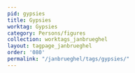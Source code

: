 ```yaml
---
pid: gypsies
title: Gypsies
worktag: Gypsies
category: Persons/figures
collection: worktags_janbrueghel
layout: tagpage_janbrueghel
order: '080'
permalink: "/janbrueghel/tags/gypsies/"
---
```

